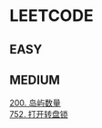# LEETCODE

## EASY

## MEDIUM

[200. 岛屿数量](../leetcode/200.html)  
[752. 打开转盘锁](../leetcode/752.html)
